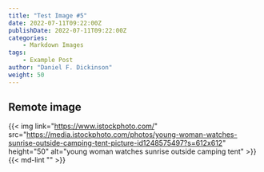 ```yaml
---
title: "Test Image #5"
date: 2022-07-11T09:22:00Z
publishDate: 2022-07-11T09:22:00Z
categories:
    - Markdown Images
tags:
    - Example Post
author: "Daniel F. Dickinson"
weight: 50
---
```


## Remote image

{{< img link="https://www.istockphoto.com/" src="https://media.istockphoto.com/photos/young-woman-watches-sunrise-outside-camping-tent-picture-id1248575497?s=612x612" height="50" alt="young woman watches sunrise outside camping tent" >}} {{< md-lint "<!-- markdownlint-disable MD034 -->" >}}
